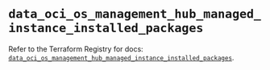 # `data_oci_os_management_hub_managed_instance_installed_packages`

Refer to the Terraform Registry for docs: [`data_oci_os_management_hub_managed_instance_installed_packages`](https://registry.terraform.io/providers/oracle/oci/6.18.0/docs/data-sources/os_management_hub_managed_instance_installed_packages).
